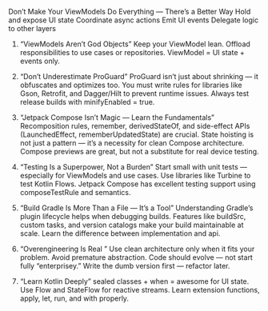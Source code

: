 Don’t Make Your ViewModels Do Everything — There’s a Better Way
	Hold and expose UI state
	Coordinate async actions
	Emit UI events
	Delegate logic to other layers

1. “ViewModels Aren’t God Objects”
	Keep your ViewModel lean.
	Offload responsibilities to use cases or repositories.
	ViewModel = UI state + events only.

2. “Don’t Underestimate ProGuard”
	ProGuard isn’t just about shrinking — it obfuscates and optimizes too.
	You must write rules for libraries like Gson, Retrofit, and Dagger/Hilt to prevent runtime issues.
	Always test release builds with minifyEnabled = true.

3. “Jetpack Compose Isn’t Magic — Learn the Fundamentals”
	Recomposition rules, remember, derivedStateOf, and side-effect APIs (LaunchedEffect, rememberUpdatedState) are crucial.
	State hoisting is not just a pattern — it’s a necessity for clean Compose architecture.
	Compose previews are great, but not a substitute for real device testing.

4. “Testing Is a Superpower, Not a Burden”
	Start small with unit tests — especially for ViewModels and use cases.
	Use libraries like Turbine to test Kotlin Flows.
	Jetpack Compose has excellent testing support using composeTestRule and semantics.

5. “Build Gradle Is More Than a File — It’s a Tool”
	Understanding Gradle’s plugin lifecycle     helps when debugging builds.
	Features like buildSrc, custom tasks, and version catalogs make your build maintainable at scale.
	Learn the difference between implementation and api.

6. “Overengineering Is Real ”
	Use clean architecture only when it fits your problem.
	Avoid premature abstraction. Code should evolve — not start fully “enterprisey.”
	Write the dumb version first — refactor later.

7. “Learn Kotlin Deeply”
	sealed classes + when = awesome for UI state.
	Use Flow and StateFlow for reactive streams.
	Learn extension functions, apply, let, run, and with properly.